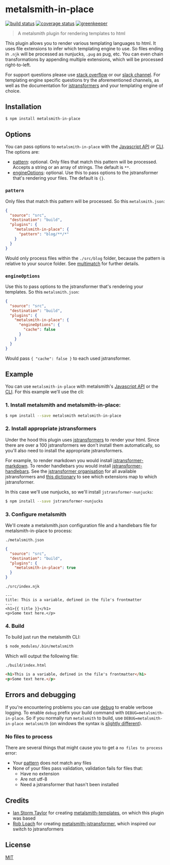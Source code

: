 # metalsmith-in-place

[![build status][build-badge]][build-url]
[![coverage status][coverage-badge]][coverage-url]
[![greenkeeper][greenkeeper-badge]][greenkeeper-url]

> A metalsmith plugin for rendering templates to html

This plugin allows you to render various templating languages to html. It uses file extensions to
infer which templating engine to use. So files ending in `.njk` will be processed as nunjucks, `.pug` as pug, etc. You can even chain transformations by appending multiple extensions, which will be processed right-to-left.

For support questions please use [stack overflow][stackoverflow-url] or our [slack channel][slack-url]. For templating engine specific questions try the aforementioned channels, as well as the documentation for [jstransformers](https://github.com/jstransformers) and your templating engine of choice.

## Installation

```bash
$ npm install metalsmith-in-place
```

## Options

You can pass options to `metalsmith-in-place` with the [Javascript API](https://github.com/segmentio/metalsmith#api) or [CLI](https://github.com/segmentio/metalsmith#cli). The options are:

* [pattern](#pattern): optional. Only files that match this pattern will be processed. Accepts a string or an array of strings. The default is `**`.
* [engineOptions](#engineoptions): optional. Use this to pass options to the jstransformer that's rendering your files. The default is `{}`.

### `pattern`

Only files that match this pattern will be processed. So this `metalsmith.json`:

```json
{
  "source": "src",
  "destination": "build",
  "plugins": {
    "metalsmith-in-place": {
      "pattern": "blog/**/*"
    }
  }
}
```

Would only process files within the `./src/blog` folder, because the pattern is
relative to your source folder. See [multimatch](https://github.com/sindresorhus/multimatch)
for further details.

### `engineOptions`

Use this to pass options to the jstransformer that's rendering your templates. So this
`metalsmith.json`:

```json
{
  "source": "src",
  "destination": "build",
  "plugins": {
    "metalsmith-in-place": {
      "engineOptions": {
        "cache": false
      }
    }
  }
}
```

Would pass `{ "cache": false }` to each used jstransformer.

## Example

You can use `metalsmith-in-place` with metalsmith's
[Javascript API](https://github.com/segmentio/metalsmith#api) or the
[CLI](https://github.com/segmentio/metalsmith#cli). For this example we'll use the cli:

### 1. Install metalsmith and metalsmith-in-place:

```bash
$ npm install --save metalsmith metalsmith-in-place
```

### 2. Install appropriate jstransformers

Under the hood this plugin uses [jstransformers](https://github.com/jstransformers/jstransformer)
to render your html. Since there are over a 100 jstransformers we don't install them automatically,
so you'll also need to install the appropriate jstransformers. 

For example, to render markdown you would install [jstransformer-markdown](https://github.com/jstransformers/jstransformer-markdown). To render
handlebars you would install
[jstransformer-handlebars](https://github.com/jstransformers/jstransformer-handlebars). See the
[jstransformer organisation](https://github.com/jstransformers) for all available jstransformers and
[this dictionary](https://github.com/jstransformers/inputformat-to-jstransformer/blob/master/dictionary.json)
to see which extensions map to which jstransformer.
  
In this case we'll use nunjucks, so we'll install `jstransformer-nunjucks`:

```bash
$ npm install --save jstransformer-nunjucks
```

### 3. Configure metalsmith

We'll create a metalsmith.json configuration file and a handlebars file for metalsmith-in-place to
process:

`./metalsmith.json`

```json
{
  "source": "src",
  "destination": "build",
  "plugins": {
    "metalsmith-in-place": true
  }
}
```

`./src/index.njk`

```nunjucks
---
title: This is a variable, defined in the file's frontmatter
---
<h1>{{ title }}</h1>
<p>Some text here.</p>
```

### 4. Build

To build just run the metalsmith CLI:

```bash
$ node_modules/.bin/metalsmith
```

Which will output the following file:

`./build/index.html`

```html
<h1>This is a variable, defined in the file's frontmatter</h1>
<p>Some text here.</p>
```

## Errors and debugging

If you're encountering problems you can use [debug](https://www.npmjs.com/package/debug) to enable verbose logging. To enable `debug` prefix your build command with `DEBUG=metalsmith-in-place`. So if you normally run `metalsmith` to build, use `DEBUG=metalsmith-in-place metalsmith` (on windows the syntax is [slightly different](https://www.npmjs.com/package/debug#windows-note)).

### No files to process

There are several things that might cause you to get a `no files to process` error:

* Your [pattern](#pattern) does not match any files
* None of your files pass validation, validation fails for files that:
  * Have no extension
  * Are not utf-8
  * Need a jstransformer that hasn't been installed

## Credits

* [Ian Storm Taylor](https://github.com/ianstormtaylor) for creating [metalsmith-templates](https://github.com/segmentio/metalsmith-templates), on which this plugin was based
* [Rob Loach](https://github.com/RobLoach) for creating [metalsmith-jstransformer](https://github.com/RobLoach/metalsmith-jstransformer), which inspired our switch to jstransformers

## License

[MIT](https://ismay.mit-license.org/)

[build-badge]: https://travis-ci.org/metalsmith/metalsmith-in-place.svg?branch=master
[build-url]: https://travis-ci.org/metalsmith/metalsmith-in-place
[greenkeeper-badge]: https://badges.greenkeeper.io/metalsmith/metalsmith-in-place.svg
[greenkeeper-url]: https://greenkeeper.io/
[coverage-badge]: https://coveralls.io/repos/github/metalsmith/metalsmith-in-place/badge.svg?branch=master
[coverage-url]: https://coveralls.io/github/metalsmith/metalsmith-in-place?branch=master
[slack-url]: http://metalsmith-slack.herokuapp.com/
[stackoverflow-url]: http://stackoverflow.com/questions/tagged/metalsmith
